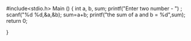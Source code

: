 #include<stdio.h>
Main () 
{
int a, b, sum;
printf("Enter two number - ") ;
scanf("%d %d,&a,&b);
sum=a+b;
printf("the sum of a and b = %d",sum);
return 0;

}
